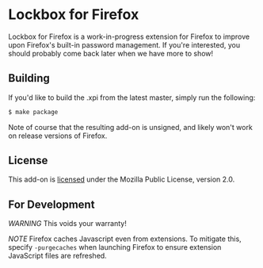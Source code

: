 # Lockbox for Firefox

Lockbox for Firefox is a work-in-progress extension for Firefox to improve upon
Firefox's built-in password management. If you're interested, you should
probably come back later when we have more to show!

## Building

If you'd like to build the .xpi from the latest master, simply run the
following:

```sh
$ make package
```

Note of course that the resulting add-on is unsigned, and likely won't work on
release versions of Firefox.

## License

This add-on is [licensed][license-link] under the Mozilla Public License,
version 2.0.

[license-link]: https://github.com/jimporter/gesticulate/blob/master/LICENSE

## For Development

*WARNING* This voids your warranty!

*NOTE*  Firefox caches Javascript even from extensions.  To mitigate this, specify `-purgecaches` when launching Firefox to ensure extension JavaScript files are refreshed.
